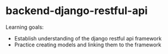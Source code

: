 # backend-django-restful-api

Learning goals:
- Establish understanding of the django restful api framework
- Practice creating models and linking them to the framework